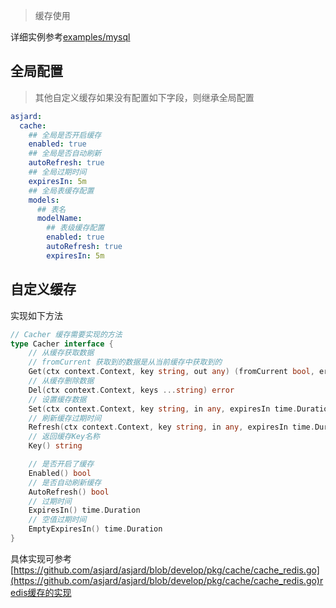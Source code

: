 > 缓存使用

详细实例参考[examples/mysql](https://github.com/asjard/examples/blob/main/mysql/model/table.go)

## 全局配置

> 其他自定义缓存如果没有配置如下字段，则继承全局配置

```yaml
asjard:
  cache:
    ## 全局是否开启缓存
    enabled: true
    ## 全局是否自动刷新
    autoRefresh: true
    ## 全局过期时间
    expiresIn: 5m
    ## 全局表缓存配置
    models:
      ## 表名
      modelName:
        ## 表级缓存配置
        enabled: true
        autoRefresh: true
        expiresIn: 5m
```

## 自定义缓存

实现如下方法

```go
// Cacher 缓存需要实现的方法
type Cacher interface {
	// 从缓存获取数据
	// fromCurrent 获取到的数据是从当前缓存中获取到的
	Get(ctx context.Context, key string, out any) (fromCurrent bool, err error)
	// 从缓存删除数据
	Del(ctx context.Context, keys ...string) error
	// 设置缓存数据
	Set(ctx context.Context, key string, in any, expiresIn time.Duration) error
	// 刷新缓存过期时间
	Refresh(ctx context.Context, key string, in any, expiresIn time.Duration) error
	// 返回缓存Key名称
	Key() string

	// 是否开启了缓存
	Enabled() bool
	// 是否自动刷新缓存
	AutoRefresh() bool
	// 过期时间
	ExpiresIn() time.Duration
	// 空值过期时间
	EmptyExpiresIn() time.Duration
}
```

具体实现可参考[https://github.com/asjard/asjard/blob/develop/pkg/cache/cache_redis.go](https://github.com/asjard/asjard/blob/develop/pkg/cache/cache_redis.go)redis缓存的实现
